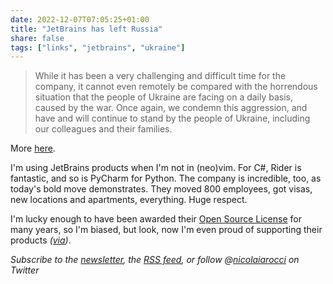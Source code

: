 ```yaml
---
date: 2022-12-07T07:05:25+01:00
title: "JetBrains has left Russia"
share: false
tags: ["links", "jetbrains", "ukraine"]
---
```

> While it has been a very challenging and difficult time for the company, it
> cannot even remotely be compared with the horrendous situation that the
> people of Ukraine are facing on a daily basis, caused by the war. Once again,
> we condemn this aggression, and have and will continue to stand by the people
> of Ukraine, including our colleagues and their families. 

More [here][1].

I'm using JetBrains products when I'm not in (neo)vim. For C#, Rider is
fantastic, and so is PyCharm for Python. The company is incredible, too, as
today's bold move demonstrates. They moved 800 employees, got visas, new
locations and apartments, everything. Huge respect. 

I'm lucky enough to have been awarded their [Open Source License][2] for many
years, so I'm biased, but look, now I'm even proud of supporting their products
*([via][3])*.

*Subscribe to the [newsletter][nl], the [RSS feed][rss], or follow @[nicolaiarocci][tw] on Twitter*

 [1]: https://blog.jetbrains.com/blog/2022/12/06/update-on-jetbrains-statement-on-ukraine/
 [2]: https://www.jetbrains.com/community/opensource/#support
 [3]: https://social.telemetrydeck.com/@daniel/109472601034214313
 [rss]: https://nicolaiarocci.com/index.xml
 [tw]: http://twitter.com/nicolaiarocci
 [nl]: https://nicolaiarocci.substack.com
